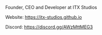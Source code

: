 Founder, CEO and Developer at ITX Studios

Website: https://itx-studios.github.io

Discord: https://discord.gg/AWzMttMEG3
